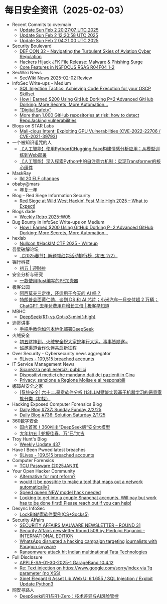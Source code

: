 # 每日安全资讯（2025-02-03）

- Recent Commits to cve:main
  - [Update Sun Feb  2 20:27:07 UTC 2025](https://github.com/trickest/cve/commit/fcf3014fa98cc26f06af3e2bab5e9248e80b149f)
  - [Update Sun Feb  2 12:20:58 UTC 2025](https://github.com/trickest/cve/commit/a65cb4569063b4a65b895041ed0abcdb1df57ff9)
  - [Update Sun Feb  2 04:21:00 UTC 2025](https://github.com/trickest/cve/commit/3e10a03ba05176de772d99d5a5a2c51ac1c34160)
- Security Boulevard
  - [DEF CON 32 – Navigating the Turbulent Skies of Aviation Cyber Regulation](https://securityboulevard.com/2025/02/def-con-32-navigating-the-turbulent-skies-of-aviation-cyber-regulation-2/)
  - [Hackers Hijack JFK File Release: Malware & Phishing Surge](https://securityboulevard.com/2025/02/hackers-hijack-jfk-file-release-malware-phishing-surge/)
  - [Core Features in NSFOCUS RSAS R04F04 1-2](https://securityboulevard.com/2025/02/core-features-in-nsfocus-rsas-r04f04-1-2/)
- SecWiki News
  - [SecWiki News 2025-02-02 Review](http://www.sec-wiki.com/?2025-02-02)
- InfoSec Write-ups - Medium
  - [SQL Injection Tactics: Achieving Code Execution for your OSCP Skillset](https://infosecwriteups.com/sql-injection-tactics-achieving-code-execution-for-your-oscp-skillset-ef3d7667c1b0?source=rss----7b722bfd1b8d---4)
  - [How I Earned $200 Using GitHub Dorking P=2:Advanced GitHub Dorking: More Secrets, More Automation…](https://infosecwriteups.com/advanced-github-dorking-more-secrets-more-automation-more-bounties-f39dd553b1c2?source=rss----7b722bfd1b8d---4)
  - [“Digital Safety”](https://infosecwriteups.com/digital-safety-6799c96dcc18?source=rss----7b722bfd1b8d---4)
  - [More than 1,000 GitHub repositories at risk: how to detect RepoJacking vulnerabilities](https://infosecwriteups.com/more-than-1-000-github-repositories-at-risk-how-to-detect-repojacking-vulnerabilities-58cd888b8f3f?source=rss----7b722bfd1b8d---4)
- Blogs on STAR Labs
  - [Mali-cious Intent: Exploiting GPU Vulnerabilities (CVE-2022-22706 / CVE-2021-39793)](https://starlabs.sg/blog/2025/12-mali-cious-intent-exploiting-gpu-vulnerabilities-cve-2022-22706/)
- 一个被知识诅咒的人
  - [【人工智能】使用Python和Hugging Face构建情感分析应用：从模型训练到Web部署](https://blog.csdn.net/nokiaguy/article/details/145420450)
  - [【人工智能】深入探索Python中的自注意力机制：实现Transformer的核心组件](https://blog.csdn.net/nokiaguy/article/details/145420439)
- MaskRay
  - [lld 20 ELF changes](https://maskray.me/blog/2025-02-02-lld-20-elf-changes)
- obaby@mars
  - [年复一年](https://h4ck.org.cn/2025/02/19063)
- Blog – Red Siege Information Security
  - [Red Siege at Wild West Hackin’ Fest Mile High 2025 – What to Expect!](https://redsiege.com/blog/2025/02/red-siege-at-wild-west-hackin-fest-mile-high-2025-what-to-expect/)
- Blogs  dade
  - [Weekly Retro 2025-W05](https://0xda.de/blog/2025/02/weekly-retro-2025-w05/)
- Bug Bounty in InfoSec Write-ups on Medium
  - [How I Earned $200 Using GitHub Dorking P=2:Advanced GitHub Dorking: More Secrets, More Automation…](https://infosecwriteups.com/advanced-github-dorking-more-secrets-more-automation-more-bounties-f39dd553b1c2?source=rss----7b722bfd1b8d--bug_bounty)
- hexlab
  - [Nullcon #HackIM CTF 2025 - Writeup](https://hexlab.xyz/blog/Nullcon-HackIM-CTF-2025-Writeup/)
- 吾爱破解论坛
  - [【2025春节】解题领红包活动排行榜（初五 2/2）](https://mp.weixin.qq.com/s?__biz=MjM5Mjc3MDM2Mw==&mid=2651141668&idx=1&sn=82663ea0981e0c6f1544bb1fe7ab6bb8&chksm=bd50a6708a272f660989d775c0b51760ab65a87bdfaebbc3eb8e52d3797a728c8c3c53cdc3db&scene=58&subscene=0#rd)
- 锦行科技
  - [初五 | 迎财神](https://mp.weixin.qq.com/s?__biz=MzIxNTQxMjQyNg==&mid=2247493742&idx=1&sn=6c298f8ce178ae5f381c68b29f886a7f&chksm=979a13cba0ed9add09c5b22955bcce5e7a177a09072e01fe7ecdb9b58a578e7a75a7338606aa&scene=58&subscene=0#rd)
- 安全分析与研究
  - [一款使用Rust编写的PE加壳器](https://mp.weixin.qq.com/s?__biz=MzA4ODEyODA3MQ==&mid=2247490280&idx=1&sn=27a8a52ec1103e01e0110d3cd8177b5d&chksm=902fb5c0a7583cd6218d677628b2525d44e71fe4a1a277e33d09f2eb178e9d0f3d1b7f16868b&scene=58&subscene=0#rd)
- 极客公园
  - [阿西莫夫三定律，还适用于今天的 AI 吗？](https://mp.weixin.qq.com/s?__biz=MTMwNDMwODQ0MQ==&mid=2653073110&idx=1&sn=b277757d83dc66d3c5755989bdf48f50&chksm=7e57d36049205a76146ef55cb30a443f45110c7828858b74358ef216851bb3d2050790c61b32&scene=58&subscene=0#rd)
  - [特朗普会面黄仁勋，谈到 DS 和 AI 芯片；小米汽车一月交付超 2 万辆；ChatGPT 去年付费用户增长三倍 | 极客早知道](https://mp.weixin.qq.com/s?__biz=MTMwNDMwODQ0MQ==&mid=2653073109&idx=1&sn=3a5c6e9636f6223b1e994a0d7c7ef99e&chksm=7e57d36349205a75d495f380e35da4f2c90ad22710777273824e8a28f1952b68aff534019547&scene=58&subscene=0#rd)
- MBHC
  - [DeepSeek(R1) vs Gpt-o3-mini(-high)](https://mp.weixin.qq.com/s?__biz=MzU5Mzk3NTE0Mw==&mid=2247483715&idx=1&sn=8f936ef2f0c039f3e1d7bbf3d7bf66df&chksm=fe09034bc97e8a5d5e70e334a94f5e775517c607f283d57c8b72e82f3e69e3f55861234dbc2d&scene=58&subscene=0#rd)
- 迪哥讲事
  - [手把手教你如何本地化部署DeepSeek](https://mp.weixin.qq.com/s?__biz=MzIzMTIzNTM0MA==&mid=2247497017&idx=1&sn=c755513c5dbf6ec01ad0d40eba61ae44&chksm=e8a5ff5adfd2764cbfc5d5022694332b05284a95fecaccdd14aa436daac1a63d33e4089b7287&scene=58&subscene=0#rd)
- 火绒安全
  - [初五财神到，火绒安全祝大家蛇年行大运，事事皆顺遂~](https://mp.weixin.qq.com/s?__biz=MzI3NjYzMDM1Mg==&mid=2247522009&idx=1&sn=427a7360c75c10d3278f62a51ef5b068&chksm=eb7048e6dc07c1f0dfeea1cbf6b85548ce582944fbfea679ffde25c1b6e6d1f148aea83dabc7&scene=58&subscene=0#rd)
  - [诚邀渠道合作伙伴共启新征程](https://mp.weixin.qq.com/s?__biz=MzI3NjYzMDM1Mg==&mid=2247522009&idx=2&sn=ca2b184d62f7ecba76d349a8faa6d2bf&chksm=eb7048e6dc07c1f05ec257548f51393da431feaac3cc1a829fa508cde8291071d95277882a19&scene=58&subscene=0#rd)
- Over Security - Cybersecurity news aggregator
  - [9Lives - 109,515 breached accounts](https://haveibeenpwned.com/PwnedWebsites#9Lives)
- IT Service Management News
  - [Sicurezza negli esercizi pubblici](http://blog.cesaregallotti.it/2025/02/sicurezza-negli-esercizi-pubblici.html)
  - [Dispositivi medici che mandano dati dei pazienti in Cina](http://blog.cesaregallotti.it/2025/02/dispositivi-medici-che-mandano-dati-dei.html)
  - [Privacy: sanzione a Regione Molise e ai responabili](http://blog.cesaregallotti.it/2025/02/privacy-sanzione-regione-molise-e-ai.html)
- 娜璋AI安全之家
  - [[系统安全] 六十二.恶意软件分析 (13)LLM赋能实现基于机器学习的恶意家族分类（初探）](https://mp.weixin.qq.com/s?__biz=Mzg5MTM5ODU2Mg==&mid=2247501299&idx=1&sn=c461a9440fcea0ecee2c1d78cdda5cdd&chksm=cfcf753ef8b8fc289095d45e909b053dcb87dd4794e462fcf1d60ee5c8e7715cc2f2f8c2af13&scene=58&subscene=0#rd)
- Hacking Exposed Computer Forensics Blog
  - [Daily Blog #737: Sunday Funday 2/2/25](https://www.hecfblog.com/2025/02/daily-blog-737-sunday-funday-2225.html)
  - [Daily Blog #736: Solution Saturday 2/1/25](https://www.hecfblog.com/2025/02/daily-blog-736-solution-saturday-2125.html)
- 360数字安全
  - [国内首家！360推出“DeepSeek版”安全大模型](https://mp.weixin.qq.com/s?__biz=MzA4MTg0MDQ4Nw==&mid=2247579300&idx=1&sn=fb81fc2b90cac494c296287ef221c64f&chksm=9f8d26aca8faafbab862d9d12c16bf810abde53f061e47a38f952b28862d897e8405ebd99be1&scene=58&subscene=0#rd)
  - [大年初五 | 蛇报佳春，万“巳”大吉](https://mp.weixin.qq.com/s?__biz=MzA4MTg0MDQ4Nw==&mid=2247579300&idx=2&sn=c06abb2df32188e9b4d4cda59aad3c1a&chksm=9f8d26aca8faafba2fa3a2ff9c51bb3b8b9909869b1b29790b16afb0c7c3bf5db029ef357909&scene=58&subscene=0#rd)
- Troy Hunt's Blog
  - [Weekly Update 437](https://www.troyhunt.com/weekly-update-437/)
- Have I Been Pwned latest breaches
  - [9Lives - 109,515 breached accounts](https://haveibeenpwned.com/PwnedWebsites#9Lives)
- Computer Forensics
  - [TCU Passware (2025JAN31)](https://www.reddit.com/r/computerforensics/comments/1igaiem/tcu_passware_2025jan31/)
- Your Open Hacker Community
  - [Alternative for mnt reform?](https://www.reddit.com/r/HowToHack/comments/1ig2fg0/alternative_for_mnt_reform/)
  - [would it be possible to make a tool that maps out a network automatically?](https://www.reddit.com/r/HowToHack/comments/1ifq4l8/would_it_be_possible_to_make_a_tool_that_maps_out/)
  - [Speed queen NEW model hack needed](https://www.reddit.com/r/HowToHack/comments/1ig61me/speed_queen_new_model_hack_needed/)
  - [Looking to get into a couple Snapchat accounts. Will pay but work has to be done first!! Please reach out if you can help!](https://www.reddit.com/r/HowToHack/comments/1ifwya9/looking_to_get_into_a_couple_snapchat_accounts/)
- Desync InfoSec
  - [LockBit勒索软件案例(CS+Socks5)](https://mp.weixin.qq.com/s?__biz=MzkzMDE3ODc1Mw==&mid=2247489011&idx=1&sn=cdefefd425a7437c3ef0df558eb05375&chksm=c27f665df508ef4b1dd69002004b822d8088e12e7ddb41fb844da301a2dc60d7acacb9ed6733&scene=58&subscene=0#rd)
- Security Affairs
  - [SECURITY AFFAIRS MALWARE NEWSLETTER – ROUND 31](https://securityaffairs.com/173746/malware/security-affairs-malware-newsletter-round-31.html)
  - [Security Affairs newsletter Round 509 by Pierluigi Paganini – INTERNATIONAL EDITION](https://securityaffairs.com/173741/breaking-news/security-affairs-newsletter-round-509-by-pierluigi-paganini-international-edition.html)
  - [WhatsApp disrupted a hacking campaign targeting journalists with Paragon spyware](https://securityaffairs.com/173721/security/whatsapp-disrupted-paragon-spyware-campaign.html)
  - [Ransomware attack hit Indian multinational Tata Technologies](https://securityaffairs.com/173712/cyber-crime/tata-technologies-ransomware-attack.html)
- Full Disclosure
  - [APPLE-SA-01-30-2025-1 GarageBand 10.4.12](https://seclists.org/fulldisclosure/2025/Feb/2)
  - [Re: Text injection on https://www.google.com/sorry/index via ?q parameter (no XSS)](https://seclists.org/fulldisclosure/2025/Feb/1)
  - [Xinet Elegant 6 Asset Lib Web UI 6.1.655 / SQL Injection / Exploit Update Python3](https://seclists.org/fulldisclosure/2025/Feb/0)
- 网安寻路人
  - [DeepSeek的R1与R1-Zero：技术差异与AI风险管控](https://mp.weixin.qq.com/s?__biz=MzIxODM0NDU4MQ==&mid=2247506432&idx=1&sn=ddb2b818c020739b2b004f3cfcb69a91&chksm=97e967eaa09eeefc9023ae78007b8295e56b81a367336405b00fd9e2494d207b2d3cf1fc0ba7&scene=58&subscene=0#rd)
